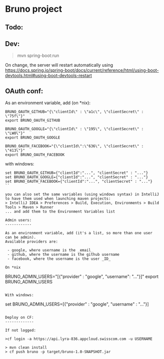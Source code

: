 Bruno project
=============

Todo:
-----


Dev:
----

> mvn spring-boot:run

On change, the server will restart automatically using https://docs.spring.io/spring-boot/docs/current/reference/html/using-boot-devtools.html#using-boot-devtools-restart


OAuth conf:
-----------

As an environment variable, add (on *nix):

```
BRUNO_OAUTH_GITHUB="{\"clientId\" : \"a1c\", \"clientSecret\" : \"75f\"}"
export BRUNO_OAUTH_GITHUB

BRUNO_OAUTH_GOOGLE="{\"clientId\" : \"195\", \"clientSecret\" : \"LW0\"}"
export BRUNO_OAUTH_GOOGLE

BRUNO_OAUTH_FACEBOOK="{\"clientId\":\"636\", \"clientSecret\" : \"413\"}"
export BRUNO_OAUTH_FACEBOOK
```

with windows:

```
set BRUNO_OAUTH_GITHUB={"clientId":"...", "clientSecret" : "..."}
set BRUNO_OAUTH_GOOGLE={"clientId":"...", "clientSecret" : "..."}
set BRUNO_OAUTH_FACEBOOK={"clientId":"...", "clientSecret" : "..."}
``

you can also set the same variables (using windows syntax) in IntelliJ to have them used when launching maven projects:
> IntelliJ IDEA > Preferences > Build, Execution, Environments > Build Tools > Maven > Runner 
... and add them to the Environment Variables list

Admin users:
------------

As an environment variable, add (it's a list, so more than one user can be admin).
Available providers are:

 - google, where username is the _email_
 - github, where the username is the github username
 - facebook, where the username is the user _ID_
 
On *nix

```
BRUNO_ADMIN_USERS="[{\"provider\" : \"google\", \"username\": \"...\"}]"
export BRUNO_ADMIN_USERS
```

With windows:

```
set BRUNO_ADMIN_USERS=[{"provider" : "google", "username" : "..."}]
```

Deploy on CF:
-------------

If not logged:

>cf login -a https://api.lyra-836.appcloud.swisscom.com -u USERNAME

> mvn clean install
> cf push bruno -p target/bruno-1.0-SNAPSHOT.jar
